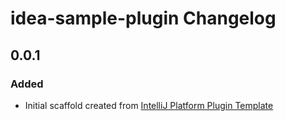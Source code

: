 <!-- Keep a Changelog guide -> https://keepachangelog.com -->

# idea-sample-plugin Changelog

## 0.0.1
### Added
- Initial scaffold created from [IntelliJ Platform Plugin Template](https://github.com/JetBrains/intellij-platform-plugin-template)
